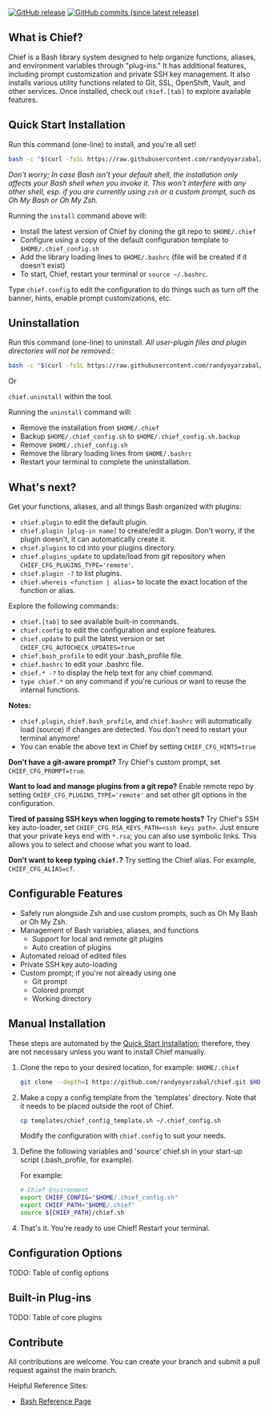 [![GitHub release](https://img.shields.io/badge/Download-Release%20v2.1.1-lightgrey.svg?style=social)](https://github.com/randyoyarzabal/chief/releases/latest) [![GitHub commits (since latest release)](https://img.shields.io/github/commits-since/randyoyarzabal/chief/latest.svg?style=social)](https://github.com/randyoyarzabal/chief/commits/master)

## What is Chief?

Chief is a Bash library system designed to help organize functions, aliases, and environment variables through "plug-ins."  It has additional features, including prompt customization and private SSH key management. It also installs various utility functions related to Git, SSL, OpenShift, Vault, and other services. Once installed, check out `chief.[tab]` to explore available features.

## Quick Start Installation

Run this command (one-line) to install, and you're all set!

```sh
bash -c "$(curl -fsSL https://raw.githubusercontent.com/randyoyarzabal/chief/refs/heads/main/tools/install.sh)"
```

_Don't worry; In case Bash isn't your default shell, the installation only affects your Bash shell when you invoke it. This won't interfere with any other shell, esp. if you are currently using `zsh` or a custom prompt, such as Oh My Bash or Oh My Zsh._

Running the `install` command above will:

- Install the latest version of Chief by cloning the git repo to `$HOME/.chief`
- Configure using a copy of the default configuration template to `$HOME/.chief_config.sh`
- Add the library loading lines to `$HOME/.bashrc` (file will be created if it doesn't exist)
- To start, Chief, restart your terminal or `source ~/.bashrc`.

Type `chief.config` to edit the configuration to do things such as turn off the banner, hints, enable prompt customizations, etc.

## Uninstallation

Run this command (one-line) to uninstall. _All user-plugin files and plugin directories will not be removed._:

```sh
bash -c "$(curl -fsSL https://raw.githubusercontent.com/randyoyarzabal/chief/refs/heads/main/tools/uninstall.sh)"
```

Or

`chief.uninstall` within the tool.

Running the `uninstall` command will:

- Remove the installation from `$HOME/.chief`
- Backup `$HOME/.chief_config.sh` to `$HOME/.chief_config.sh.backup`
- Remove `$HOME/.chief_config.sh`
- Remove the library loading lines from `$HOME/.bashrc`
- Restart your terminal to complete the uninstallation.

## What's next?

Get your functions, aliases, and all things Bash organized with plugins:

- `chief.plugin` to edit the default plugin.
- `chief.plugin [plug-in name]` to create/edit a plugin. Don't worry, if the plugin doesn't, it can automatically create it.
- `chief.plugins` to cd into your plugins directory.
- `chief.plugins_update` to update/load from git repository when `CHIEF_CFG_PLUGINS_TYPE='remote'`.
- `chief.plugin -?` to list plugins.
- `chief.whereis <function | alias>` to locate the exact location of the function or alias.

Explore the following commands:

- `chief.[tab]` to see available built-in commands.
- `chief.config` to edit the configuration and explore features.
- `chief.update` to pull the latest version or set `CHIEF_CFG_AUTOCHECK_UPDATES=true`
- `chief.bash_profile` to edit your .bash_profile file.
- `chief.bashrc` to edit your .bashrc file.
- `chief.* -?` to display the help text for any chief command.
- `type chief.*` on any command if you're curious or want to reuse the internal functions.

**Notes:**

- `chief.plugin`, `chief.bash_profile`, and `chief.bashrc` will automatically load (source) if changes are detected.  You don't need to restart your terminal anymore!
- You can enable the above text in Chief by setting `CHIEF_CFG_HINTS=true`

**Don't have a git-aware prompt?** Try Chief's custom prompt, set `CHIEF_CFG_PROMPT=true`.

**Want to load and manage plugins from a git repo?** Enable remote repo by setting `CHIEF_CFG_PLUGINS_TYPE='remote'` and set other git options in the configuration.

**Tired of passing SSH keys when logging to remote hosts?**  Try Chief's SSH key auto-loader, set `CHIEF_CFG_RSA_KEYS_PATH=<ssh keys path>`.  Just ensure that your private keys end with `*.rsa`; you can also use symbolic links.  This allows you to select and choose what you want to load.

**Don't want to keep typing `chief.`?**  Try setting the Chief alias. For example, `CHIEF_CFG_ALIAS=cf`.

## Configurable Features

- Safely run alongside Zsh and use custom prompts, such as Oh My Bash or Oh My Zsh.
- Management of Bash variables, aliases, and functions
  - Support for local and remote git plugins
  - Auto creation of plugins
- Automated reload of edited files
- Private SSH key auto-loading
- Custom prompt; if you're not already using one
  - Git prompt
  - Colored prompt
  - Working directory

## Manual Installation

These steps are automated by the [Quick Start Installation](#quick-start-installation); therefore, they are not necessary unless you want to install Chief manually.

1. Clone the repo to your desired location, for example: `$HOME/.chief`

    ```sh
    git clone --depth=1 https://github.com/randyoyarzabal/chief.git $HOME/.chief
    ```

2. Make a copy a config template from the 'templates' directory. Note that it needs to be placed outside the root of Chief.

    ```sh
    cp templates/chief_config_template.sh ~/.chief_config.sh
    ```

    Modify the configuration with `chief.config` to suit your needs.

3. Define the following variables and 'source' chief.sh in your start-up script (.bash_profile, for example).

    For example:

    ```sh
    # Chief Environment
    export CHIEF_CONFIG="$HOME/.chief_config.sh"
    export CHIEF_PATH="$HOME/.chief"
    source ${CHIEF_PATH}/chief.sh
    ```

4. That's it. You're ready to use Chief! Restart your terminal.

## Configuration Options

TODO: Table of config options

## Built-in Plug-ins

TODO: Table of core plugins

## Contribute

All contributions are welcome. You can create your branch and submit a pull request against the main branch.

Helpful Reference Sites:

- [Bash Reference Page](https://www.gnu.org/software/bash/manual/bash.html)
